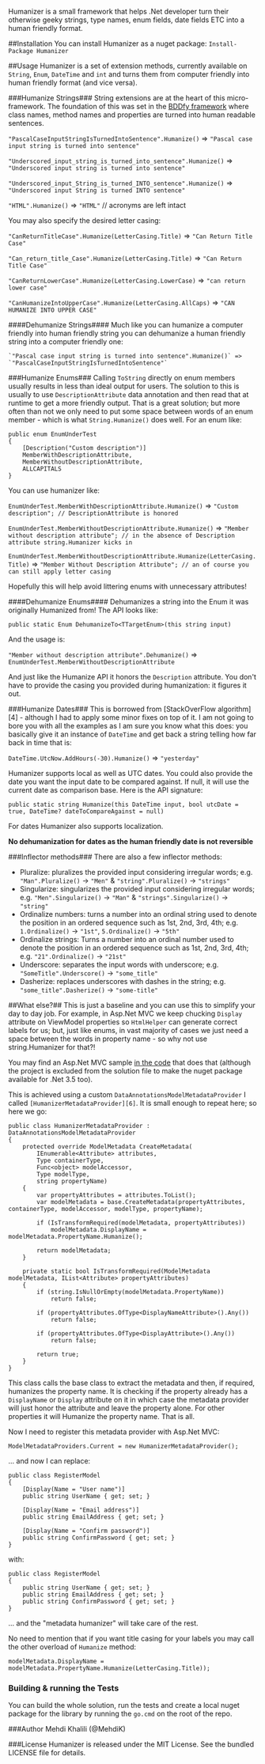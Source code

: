 Humanizer is a small framework that helps .Net developer turn their otherwise geeky strings, type names, enum fields, date fields ETC into a human friendly format.

##Installation
You can install Humanizer as a nuget package: `Install-Package Humanizer`

##Usage
Humanizer is a set of extension methods, currently available on `String`, `Enum`, `DateTime` and `int` and turns them from computer friendly into human friendly format (and vice versa).

###Humanize Strings###
String extensions are at the heart of this micro-framework. The foundation of this was set in the [BDDfy framework](https://github.com/TestStack/TestStack.BDDfy) where class names, method names and properties are turned into human readable sentences. 

`"PascalCaseInputStringIsTurnedIntoSentence".Humanize()` => `"Pascal case input string is turned into sentence"`
    
`"Underscored_input_string_is_turned_into_sentence".Humanize()` => `"Underscored input string is turned into sentence"`
    
`"Underscored_input_String_is_turned_INTO_sentence".Humanize()` => `"Underscored input String is turned INTO sentence"`
    
`"HTML".Humanize()` => `"HTML"` // acronyms are left intact

You may also specify the desired letter casing:

`"CanReturnTitleCase".Humanize(LetterCasing.Title)` => `"Can Return Title Case"`
    
`"Can_return_title_Case".Humanize(LetterCasing.Title)` => `"Can Return Title Case"`
    
`"CanReturnLowerCase".Humanize(LetterCasing.LowerCase)` => `"can return lower case"`
    
`"CanHumanizeIntoUpperCase".Humanize(LetterCasing.AllCaps)` => `"CAN HUMANIZE INTO UPPER CASE"`

####Dehumanize Strings####
Much like you can humanize a computer friendly into human friendly string you can dehumanize a human friendly string into a computer friendly one:

    `"Pascal case input string is turned into sentence".Humanize()` => `"PascalCaseInputStringIsTurnedIntoSentence"`

###Humanize Enums###
Calling `ToString` directly on enum members usually results in less than ideal output for users. The solution to this is usually to use `DescriptionAttribute` data annotation and then read that at runtime to get a more friendly output. That is a great solution; but more often than not we only need to put some space between words of an enum member - which is what `String.Humanize()` does well. For an enum like:

    public enum EnumUnderTest
    {
        [Description("Custom description")]
        MemberWithDescriptionAttribute,
        MemberWithoutDescriptionAttribute,
        ALLCAPITALS
    }

You can use humanizer like:

`EnumUnderTest.MemberWithDescriptionAttribute.Humanize()` => `"Custom description"; // DescriptionAttribute is honored`
    
`EnumUnderTest.MemberWithoutDescriptionAttribute.Humanize()` => `"Member without description attribute"; // in the absence of Description attribute string.Humanizer kicks in`
    
`EnumUnderTest.MemberWithoutDescriptionAttribute.Humanize(LetterCasing.Title)` => `"Member Without Description Attribute"; // an of course you can still apply letter casing`

Hopefully this will help avoid littering enums with unnecessary attributes!

####Dehumanize Enums####
Dehumanizes a string into the Enum it was originally Humanized from! The API looks like:

`public static Enum DehumanizeTo<TTargetEnum>(this string input)`

And the usage is:

`"Member without description attribute".Dehumanize()` => `EnumUnderTest.MemberWithoutDescriptionAttribute`

And just like the Humanize API it honors the `Description` attribute. You don't have to provide the casing you provided during humanization: it figures it out.

###Humanize Dates###
This is borrowed from [StackOverFlow algorithm][4] - although I had to apply some minor fixes on top of it. I am not going to bore you with all the examples as I am sure you know what this does: you basically give it an instance of `DateTime` and get back a string telling how far back in time that is:

`DateTime.UtcNow.AddHours(-30).Humanize()` => `"yesterday"`

Humanizer supports local as well as UTC dates. You could also provide the date you want the input date to be compared against. If null, it will use the current date as comparison base. Here is the API signature:

`public static string Humanize(this DateTime input, bool utcDate = true, DateTime? dateToCompareAgainst = null)`

For dates Humanizer also supports localization.

**No dehumanization for dates as the human friendly date is not reversible**

###Inflector methods###
There are also a few inflector methods:

 * Pluralize: pluralizes the provided input considering irregular words; e.g. `"Man".Pluralize()` -> `"Men"` & `"string".Pluralize()` -> `"strings"`
 * Singularize: singularizes the provided input considering irregular words; e.g. `"Men".Singularize()` -> `"Man"` & `"strings".Singularize()` -> `"string"`
 * Ordinalize numbers: turns a number into an ordinal string used to denote the position in an ordered sequence such as 1st, 2nd, 3rd, 4th; e.g. `1.Ordinalize()` -> `"1st"`, `5.Ordinalize()` -> `"5th"`
 * Ordinalize strings: Turns a number into an ordinal number used to denote the position in an ordered sequence such as 1st, 2nd, 3rd, 4th; e.g. `"21".Ordinalize()` -> `"21st"`
 * Underscore: separates the input words with underscore; e.g. `"SomeTitle".Underscore()` -> `"some_title"`
 * Dasherize: replaces underscores with dashes in the string; e.g. `"some_title".Dasherize()` -> `"some-title"`

##What else?##
This is just a baseline and you can use this to simplify your day to day job. For example, in Asp.Net MVC we keep chucking `Display` attribute on ViewModel properties so `HtmlHelper` can generate correct labels for us; but, just like enums, in vast majority of cases we just need a space between the words in property name - so why not use string.Humanizer for that?! 

You may find an Asp.Net MVC sample [in the code][5] that does that (although the project is excluded from the solution file to make the nuget package available for .Net 3.5 too). 

This is achieved using a custom `DataAnnotationsModelMetadataProvider` I called `[HumanizerMetadataProvider][6]`. It is small enough to repeat here; so here we go:

    public class HumanizerMetadataProvider : DataAnnotationsModelMetadataProvider
    {
        protected override ModelMetadata CreateMetadata(
            IEnumerable<Attribute> attributes,
            Type containerType,
            Func<object> modelAccessor,
            Type modelType,
            string propertyName)
        {
            var propertyAttributes = attributes.ToList();
            var modelMetadata = base.CreateMetadata(propertyAttributes, containerType, modelAccessor, modelType, propertyName);
    
            if (IsTransformRequired(modelMetadata, propertyAttributes))
                modelMetadata.DisplayName = modelMetadata.PropertyName.Humanize();
    
            return modelMetadata;
        }
    
        private static bool IsTransformRequired(ModelMetadata modelMetadata, IList<Attribute> propertyAttributes)
        {
            if (string.IsNullOrEmpty(modelMetadata.PropertyName))
                return false;
    
            if (propertyAttributes.OfType<DisplayNameAttribute>().Any())
                return false;
    
            if (propertyAttributes.OfType<DisplayAttribute>().Any())
                return false;
    
            return true;
        }
    }

This class calls the base class to extract the metadata and then, if required, humanizes the property name. It is checking if the property already has a `DisplayName` or `Display` attribute on it in which case the metadata provider will just honor the attribute and leave the property alone. For other properties it will Humanize the property name. That is all.

Now I need to register this metadata provider with Asp.Net MVC:

    ModelMetadataProviders.Current = new HumanizerMetadataProvider();

... and now I can replace:

    public class RegisterModel
    {
        [Display(Name = "User name")]
        public string UserName { get; set; }
    
        [Display(Name = "Email address")]
        public string EmailAddress { get; set; }
    
        [Display(Name = "Confirm password")]
        public string ConfirmPassword { get; set; }
    }

with:

    public class RegisterModel
    {
        public string UserName { get; set; }
        public string EmailAddress { get; set; }
        public string ConfirmPassword { get; set; }
    }

... and the "metadata humanizer" will take care of the rest.

No need to mention that if you want title casing for your labels you may call the other overload of `Humanize` method:

    modelMetadata.DisplayName = modelMetadata.PropertyName.Humanize(LetterCasing.Title));

### Building & running the Tests
You can build the whole solution, run the tests and create a local nuget package for the library by running the `go.cmd` on the root of the repo.

###Author
Mehdi Khalili (@MehdiK)

###License
Humanizer is released under the MIT License. See the bundled LICENSE file for details.

  [1]: https://github.com/MehdiK/Humanizer
  [2]: https://nuget.org/packages/Humanizer
  [5]: https://github.com/MehdiK/Humanizer
  [6]: https://github.com/MehdiK/Humanizer/blob/master/src/Humanizer.MvcSample/HumanizerMetadataProvider.cs



